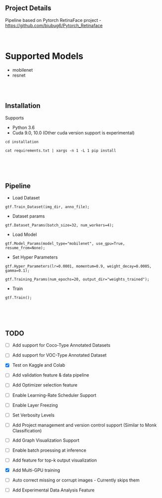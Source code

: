 ## Project Details
Pipeline based on Pytorch RetinaFace project - https://github.com/biubug6/Pytorch_Retinaface
<br />
<br />
<br />

# Supported Models
  - mobilenet
  - resnet
   

<br />
<br />


## Installation

Supports 
- Python 3.6
- Cuda 9.0, 10.0 (Other cuda version support is experimental)
    
`cd installation`

`cat requirements.txt | xargs -n 1 -L 1 pip install`

<br />
<br />
<br />


## Pipeline

- Load Dataset

`gtf.Train_Dataset(img_dir, anno_file);`

- Dataset params

`gtf.Dataset_Params(batch_size=32, num_workers=4);`

- Load Model

`gtf.Model_Params(model_type="mobilenet", use_gpu=True, resume_from=None);`

- Set Hyper Parameters

`gtf.Hyper_Parameters(lr=0.0001, momentum=0.9, weight_decay=0.0005, gamma=0.1);`

`gtf.Training_Params(num_epochs=20, output_dir="weights_trained");`

- Train

`gtf.Train();`



<br />
<br />
<br />

## TODO

- [ ] Add support for Coco-Type Annotated Datasets
- [ ] Add support for VOC-Type Annotated Dataset
- [x] Test on Kaggle and Colab 
- [ ] Add validation feature & data pipeline
- [ ] Add Optimizer selection feature
- [ ] Enable Learning-Rate Scheduler Support
- [ ] Enable Layer Freezing
- [ ] Set Verbosity Levels
- [ ] Add Project management and version control support (Similar to Monk Classification)
- [ ] Add Graph Visualization Support
- [ ] Enable batch proessing at inference
- [ ] Add feature for top-k output visualization
- [x] Add Multi-GPU training
- [ ] Auto correct missing or corrupt images - Currently skips them
- [ ] Add Experimental Data Analysis Feature


<br />
<br />
<br />
